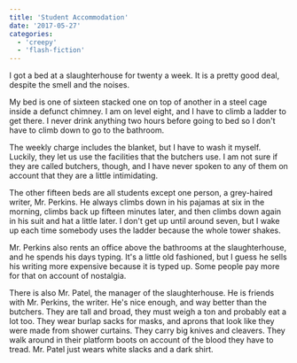 ```yaml
---
title: 'Student Accommodation'
date: '2017-05-27'
categories:
  - 'creepy'
  - 'flash-fiction'
---
```


I got a bed at a slaughterhouse for twenty a week. It is a pretty good deal,
despite the smell and the noises.

<!-- truncate -->


My bed is one of sixteen stacked one on top of another in a steel cage inside a
defunct chimney. I am on level eight, and I have to climb a ladder to get there.
I never drink anything two hours before going to bed so I don't have to climb
down to go to the bathroom.

The weekly charge includes the blanket, but I have to wash it myself. Luckily,
they let us use the facilities that the butchers use. I am not sure if they are
called butchers, though, and I have never spoken to any of them on account that
they are a little intimidating.

The other fifteen beds are all students except one person, a grey-haired writer,
Mr. Perkins. He always climbs down in his pajamas at six in the morning, climbs
back up fifteen minutes later, and then climbs down again in his suit and hat a
little later. I don't get up until around seven, but I wake up each time
somebody uses the ladder because the whole tower shakes.

Mr. Perkins also rents an office above the bathrooms at the slaughterhouse, and
he spends his days typing. It's a little old fashioned, but I guess he sells his
writing more expensive because it is typed up. Some people pay more for that on
account of nostalgia.

There is also Mr. Patel, the manager of the slaughterhouse. He is friends with
Mr. Perkins, the writer. He's nice enough, and way better than the butchers.
They are tall and broad, they must weigh a ton and probably eat a lot too. They
wear burlap sacks for masks, and aprons that look like they were made from
shower curtains. They carry big knives and cleavers. They walk around in their
platform boots on account of the blood they have to tread. Mr. Patel just wears
white slacks and a dark shirt.
